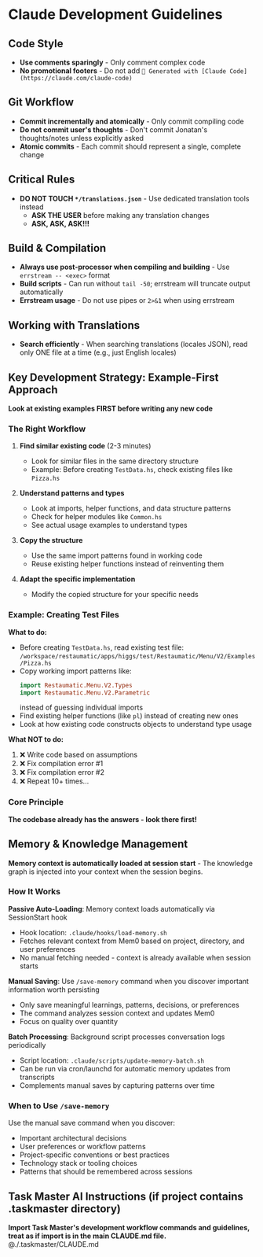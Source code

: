 # Claude Development Guidelines

## Code Style

- **Use comments sparingly** - Only comment complex code
- **No promotional footers** - Do not add `🤖 Generated with [Claude Code](https://claude.com/claude-code)`

## Git Workflow

- **Commit incrementally and atomically** - Only commit compiling code
- **Do not commit user's thoughts** - Don't commit Jonatan's thoughts/notes unless explicitly asked
- **Atomic commits** - Each commit should represent a single, complete change

## Critical Rules

- **DO NOT TOUCH `*/translations.json`** - Use dedicated translation tools instead
  - **ASK THE USER** before making any translation changes
  - **ASK, ASK, ASK!!!**

## Build & Compilation

- **Always use post-processor when compiling and building** - Use `errstream -- <exec>` format
- **Build scripts** - Can run without `tail -50`; errstream will truncate output automatically
- **Errstream usage** - Do not use pipes or `2>&1` when using errstream

## Working with Translations

- **Search efficiently** - When searching translations (locales JSON), read only ONE file at a time (e.g., just English locales)

## Key Development Strategy: Example-First Approach

**Look at existing examples FIRST before writing any new code**

### The Right Workflow

1. **Find similar existing code** (2-3 minutes)
   - Look for similar files in the same directory structure
   - Example: Before creating `TestData.hs`, check existing files like `Pizza.hs`
   
2. **Understand patterns and types**
   - Look at imports, helper functions, and data structure patterns
   - Check for helper modules like `Common.hs`
   - See actual usage examples to understand types
   
3. **Copy the structure**
   - Use the same import patterns found in working code
   - Reuse existing helper functions instead of reinventing them
   
4. **Adapt the specific implementation**
   - Modify the copied structure for your specific needs

### Example: Creating Test Files

**What to do:**
- Before creating `TestData.hs`, read existing test file: `/workspace/restaumatic/apps/higgs/test/Restaumatic/Menu/V2/Examples/Pizza.hs`
- Copy working import patterns like:
  ```haskell
  import Restaumatic.Menu.V2.Types
  import Restaumatic.Menu.V2.Parametric
  ```
  instead of guessing individual imports
- Find existing helper functions (like `pl`) instead of creating new ones
- Look at how existing code constructs objects to understand type usage

**What NOT to do:**
1. ❌ Write code based on assumptions
2. ❌ Fix compilation error #1
3. ❌ Fix compilation error #2
4. ❌ Repeat 10+ times...

### Core Principle

**The codebase already has the answers - look there first!**

## Memory & Knowledge Management

**Memory context is automatically loaded at session start** - The knowledge graph is injected into your context when the session begins.

### How It Works

**Passive Auto-Loading**: Memory context loads automatically via SessionStart hook
- Hook location: `.claude/hooks/load-memory.sh`
- Fetches relevant context from Mem0 based on project, directory, and user preferences
- No manual fetching needed - context is already available when session starts

**Manual Saving**: Use `/save-memory` command when you discover important information worth persisting
- Only save meaningful learnings, patterns, decisions, or preferences
- The command analyzes session context and updates Mem0
- Focus on quality over quantity

**Batch Processing**: Background script processes conversation logs periodically
- Script location: `.claude/scripts/update-memory-batch.sh`
- Can be run via cron/launchd for automatic memory updates from transcripts
- Complements manual saves by capturing patterns over time

### When to Use `/save-memory`

Use the manual save command when you discover:
- Important architectural decisions
- User preferences or workflow patterns
- Project-specific conventions or best practices
- Technology stack or tooling choices
- Patterns that should be remembered across sessions


## Task Master AI Instructions (if project contains .taskmaster directory)
**Import Task Master's development workflow commands and guidelines, treat as if import is in the main CLAUDE.md file.**
@./.taskmaster/CLAUDE.md
